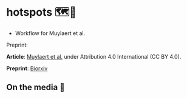 # hotspots 🗺️:triangular_flag_on_post:

* Workflow for Muylaert et al. 

Preprint:

**Article**: [Muylaert et al.]() under Attribution 4.0 International (CC BY 4.0).

**Preprint**: [Biorxiv]()

## On the media :newspaper:

